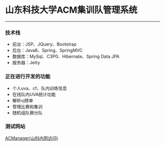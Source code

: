 # 山东科技大学ACM集训队管理系统

---

### 技术栈

- 前台：JSP、JQuery、Bootstrap
- 后台：Java8、Spring、SpringMVC
- 数据库：MySql、C3P0、Hibernate、Spring Data JPA
- 服务器：Jetty

### 正在进行开发的功能

- 个人uva、cf、队内训练信息
- 在线队内UVA统计功能
- 解析vj榜单
- 管理比赛和集训
- 随机组队赛分队

### 测试网站

[ACManager(山科内网访问)](http://192.168.119.213:8081/ACManager/)
